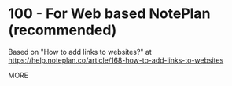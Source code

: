 # 100 - For Web based NotePlan (recommended)

Based on "How to add links to websites?" at https://help.noteplan.co/article/168-how-to-add-links-to-websites

MORE
